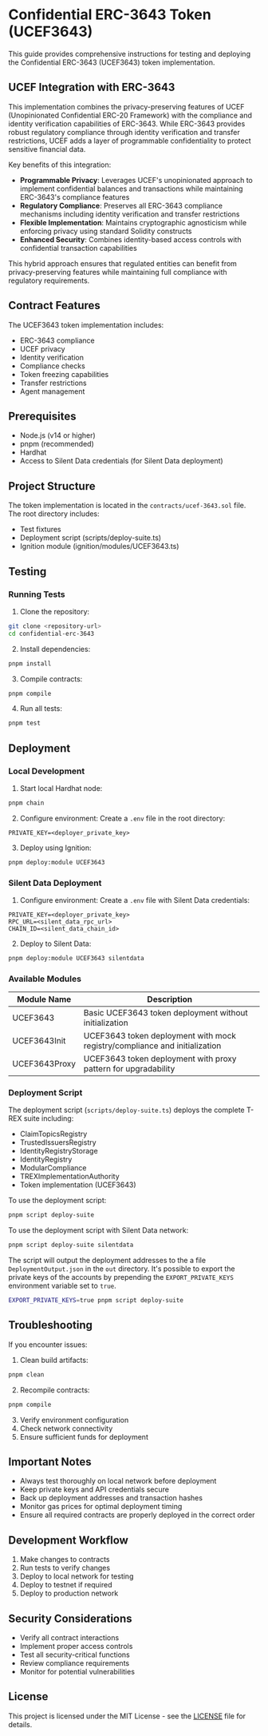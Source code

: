 # Confidential ERC-3643 Token (UCEF3643)

This guide provides comprehensive instructions for testing and deploying the Confidential ERC-3643 (UCEF3643) token implementation.

## UCEF Integration with ERC-3643

This implementation combines the privacy-preserving features of UCEF (Unopinionated Confidential ERC-20 Framework) with the compliance and identity verification capabilities of ERC-3643. While ERC-3643 provides robust regulatory compliance through identity verification and transfer restrictions, UCEF adds a layer of programmable confidentiality to protect sensitive financial data.

Key benefits of this integration:
- **Programmable Privacy**: Leverages UCEF's unopinionated approach to implement confidential balances and transactions while maintaining ERC-3643's compliance features
- **Regulatory Compliance**: Preserves all ERC-3643 compliance mechanisms including identity verification and transfer restrictions
- **Flexible Implementation**: Maintains cryptographic agnosticism while enforcing privacy using standard Solidity constructs
- **Enhanced Security**: Combines identity-based access controls with confidential transaction capabilities

This hybrid approach ensures that regulated entities can benefit from privacy-preserving features while maintaining full compliance with regulatory requirements.

## Contract Features

The UCEF3643 token implementation includes:
- ERC-3643 compliance
- UCEF privacy
- Identity verification
- Compliance checks
- Token freezing capabilities
- Transfer restrictions
- Agent management
  
## Prerequisites

- Node.js (v14 or higher)
- pnpm (recommended)
- Hardhat
- Access to Silent Data credentials (for Silent Data deployment)

## Project Structure

The token implementation is located in the `contracts/ucef-3643.sol` file. The root directory includes:
- Test fixtures
- Deployment script (scripts/deploy-suite.ts)
- Ignition module (ignition/modules/UCEF3643.ts)

## Testing

### Running Tests

1. Clone the repository:
```bash
git clone <repository-url>
cd confidential-erc-3643
```

2. Install dependencies:
```bash
pnpm install
```

3. Compile contracts:
```bash
pnpm compile
```

4. Run all tests:
```bash
pnpm test
```

## Deployment

### Local Development

1. Start local Hardhat node:
```bash
pnpm chain
```

2. Configure environment:
Create a `.env` file in the root directory:
```env
PRIVATE_KEY=<deployer_private_key>
```

3. Deploy using Ignition:
```bash
pnpm deploy:module UCEF3643
```

### Silent Data Deployment

1. Configure environment:
Create a `.env` file with Silent Data credentials:
```env
PRIVATE_KEY=<deployer_private_key>
RPC_URL=<silent_data_rpc_url>
CHAIN_ID=<silent_data_chain_id>
```

2. Deploy to Silent Data:
```bash
pnpm deploy:module UCEF3643 silentdata
```

### Available Modules
| Module Name | Description |
|------------|-------------|
| UCEF3643 | Basic UCEF3643 token deployment without initialization |
| UCEF3643Init | UCEF3643 token deployment with mock registry/compliance and initialization |
| UCEF3643Proxy | UCEF3643 token deployment with proxy pattern for upgradability |


### Deployment Script

The deployment script (`scripts/deploy-suite.ts`) deploys the complete T-REX suite including:
- ClaimTopicsRegistry
- TrustedIssuersRegistry
- IdentityRegistryStorage
- IdentityRegistry
- ModularCompliance
- TREXImplementationAuthority
- Token implementation (UCEF3643)

To use the deployment script:
```bash
pnpm script deploy-suite
```

To use the deployment script with Silent Data network:
```bash
pnpm script deploy-suite silentdata
```

The script will output the deployment addresses to the a file `DeploymentOutput.json` in the `out` directory. It's possible to export the private keys of the accounts by prepending the `EXPORT_PRIVATE_KEYS` environment variable set to `true`.

```bash
EXPORT_PRIVATE_KEYS=true pnpm script deploy-suite
```

## Troubleshooting

If you encounter issues:

1. Clean build artifacts:
```bash
pnpm clean
```

2. Recompile contracts:
```bash
pnpm compile
```

3. Verify environment configuration
4. Check network connectivity
5. Ensure sufficient funds for deployment


## Important Notes

- Always test thoroughly on local network before deployment
- Keep private keys and API credentials secure
- Back up deployment addresses and transaction hashes
- Monitor gas prices for optimal deployment timing
- Ensure all required contracts are properly deployed in the correct order

## Development Workflow

1. Make changes to contracts
2. Run tests to verify changes
3. Deploy to local network for testing
4. Deploy to testnet if required
5. Deploy to production network

## Security Considerations

- Verify all contract interactions
- Implement proper access controls
- Test all security-critical functions
- Review compliance requirements
- Monitor for potential vulnerabilities

## License

This project is licensed under the MIT License - see the [LICENSE](LICENSE) file for details.
